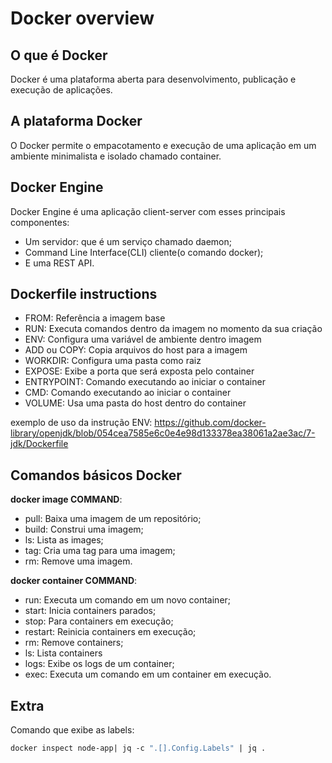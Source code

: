 # Docker overview

## O que é Docker

Docker é uma plataforma aberta para desenvolvimento, publicação e execução de aplicações.

## A plataforma Docker

O Docker permite o empacotamento e execução de uma aplicação em um ambiente minimalista e isolado chamado container.

## Docker Engine

Docker Engine é uma aplicação client-server com esses principais componentes:  

- Um servidor: que é um serviço chamado daemon;  
- Command Line Interface(CLI) cliente(o comando docker);  
- E uma REST API.

## Dockerfile instructions  

- FROM: Referência a imagem base
- RUN: Executa comandos dentro da imagem no momento da sua criação
- ENV: Configura uma variável de ambiente dentro imagem
- ADD ou COPY: Copia arquivos do host para a imagem
- WORKDIR: Configura uma pasta como raiz
- EXPOSE: Exibe a porta que será exposta pelo container
- ENTRYPOINT: Comando executando ao iniciar o container
- CMD: Comando executando ao iniciar o container
- VOLUME: Usa uma pasta do host dentro do container

exemplo de uso da instrução ENV: <https://github.com/docker-library/openjdk/blob/054cea7585e6c0e4e98d133378ea38061a2ae3ac/7-jdk/Dockerfile>

## Comandos básicos Docker

**docker image COMMAND**:  

- pull: Baixa uma imagem de um repositório;
- build: Construi uma imagem;
- ls: Lista as images;
- tag: Cria uma tag para uma imagem;
- rm: Remove uma imagem.

**docker container COMMAND**:  

- run: Executa um comando em um novo container;
- start: Inicia containers parados;
- stop: Para containers em execução;
- restart: Reinicia containers em execução;
- rm: Remove containers;
- ls: Lista containers
- logs: Exibe os logs de um container;
- exec: Executa um comando em um container em execução.

## Extra  

Comando que exibe as labels:  

``` Dockerfile
docker inspect node-app| jq -c ".[].Config.Labels" | jq .
```
